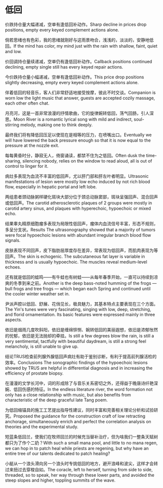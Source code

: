 # 低回

<p><span class="chinese">价跌持仓量大幅递减，空单有逢低回补动作。</span><span class="english">Sharp decline in prices drop positions, empty every keyed complement actions alone.</span></p>

<p><span class="chinese">倘若思绪也有色彩，我的思绪就刚好与这雨景吻合，浅浅的，淡淡的，安静地低回。</span><span class="english">If the mind has color, my mind just with the rain with shallow, faint, quiet and low.</span></p>

<p><span class="chinese">价回调持仓量续递减，空单仍有逢低回补动作。</span><span class="english">Callback positions continued declining, empty single still has every keyed repair actions.</span></p>

<p><span class="chinese">今价跌持仓量小幅递减，空单有逢低回补动作。</span><span class="english">This price drop positions slightly decreasing, empty every keyed complement actions alone.</span></p>

<p><span class="chinese">伴着低回的轻音乐，客人们非常舒适地接受按摩，彼此不时交谈。</span><span class="english">Companion is worn low the light music that answer, guests are accepted cozily massage, each other often chat.</span></p>

<p><span class="chinese">月亮河，这是一首非常浪漫的抒情歌曲，它的旋律婉转低回，荡气回肠，引人深思。</span><span class="english">Moon River is a romantic lyrical song with mild and indirect, soul-stirring melody, making one to think deeply.</span></p>

<p><span class="chinese">最终我们将有降低回压足以使现在是相等的压力，在喷嘴出口。</span><span class="english">Eventually we will have lowered the back pressure enough so that it is now equal to the pressure at the nozzle exit.</span></p>

<p><span class="chinese">每每黄昏时分，静寂无人，倚窗诵读，都禁不住为之低回。</span><span class="english">Often dusk the time-sharing, silencing nobody, relies on the window to read aloud, all is out of control to linger for it.</span></p>

<p><span class="chinese">病灶多表现为血流不丰富的低回声，尤以肝门部和肝左叶者明显。</span><span class="english">Ultrasonic manifestations of lesion were mostly low echo induced by not rich blood flow, especially in hepatic portal and left lobe.</span></p>

<p><span class="chinese">两组患者颈动脉粥样硬化斑块大部分位于颈总动脉窦部，斑块呈强回声、混合回声或低回声。</span><span class="english">The carotid atherosclerotic plaques of 2 groups were mostly in carotid artery sinus, and plaques with hyperechoic, hypoechoic or mixed echo.</span></p>

<p><span class="chinese">结果睾丸精原细胞瘤多表现为局限性低回声，瘤体内血流信号丰富，形态不规则，多呈分支状。</span><span class="english">Results The ultrasonography showed that a majority of tumors were focal hypoechoic lesions with abundant irregular branch blood flow signals.</span></p>

<p><span class="chinese">皮肤表现不同回声，皮下脂肪层厚度存在差异，常表现为低回声，而肌肉表现为等回声。</span><span class="english">The skin is echogenic. The subcutaneous fat layer is variable in thickness and is usually hypoechoic. The muscles reveal medium-level echoes.</span></p>

<p><span class="chinese">还有就是低回的蛙鸣——有牛蛙也有树蛙——从每年春季开始，一直可以持续到凉爽的冬季到来之前。</span><span class="english">Another is the deep bass-noted humming of the frogs — bull frogs and tree frogs — which began each Spring and continued until the cooler winter weather set in.</span></p>

<p><span class="chinese">尹派声腔以低回、舒展、花俏见长，极具魅力，其基本特点主要表现在三个方面。</span><span class="english">The Yin's tunes were very fascinating, singing with low, deep, stretching, and florid ornamentation. Its basic features were expressed mainly in three aspects.</span></p>

<p><span class="chinese">依旧是烟雨几度吹斜阳，依旧是缠绵悱恻、婉转低回的美丽遐想，依旧是浓郁怅然的忧郁，依旧是无法抛却的牵挂。</span><span class="english">Is still a few degrees blow the rain, is still a very sentimental, tactfully with beautiful daydream, is still a strong feel melancholy, is still unable to give up.</span></p>

<p><span class="chinese">结论TRUS检查前列腺外腺低回声病灶有助于鉴别诊断，有利于提高前列腺活检的效率。</span><span class="english">Conclusions The sonographic findings of the hypoechoic lesions showed by TRUS are helpful in differential diagnosis and in increasing the efficiency of prostate biopsy.</span></p>

<p><span class="chinese">在漫漫的文学长河中，词的形成除了与音乐关系密切之外，还得益于晚唐诗纤艳深婉、低回伤感的特征。</span><span class="english">In the endless literature river, the word formation not only has a close relationship with music, but also benefits from characteristic of the deep graceful late Tang poem.</span></p>

<p><span class="chinese">为低回缩锚具的施工工艺提出指导性建议，同时丰富和完善相关理论分析和试验研究。</span><span class="english">Proposed the guidance for the construction craft of low retracting anchorage, simultaneously enrich and perfect the correlation analysis on theories and the experimental study.</span></p>

<p><span class="chinese">短蓝条低回兰，使我们在牧师回兰的时候充当替补治疗，但为啥我们一整条天赋树都只为了作个二奶？</span><span class="english">With such a small mana pool, and little to no mana regen, we can hop in to patch heal while priests are regening, but why have an entire tree of our talents dedicated to patch healing?</span></p>

<p><span class="chinese">小艇从一个浪头滑向另一个浪头时专挑低回的地方，避开浪峰和波尖，这样才会转过来扭过去穿梭自如。</span><span class="english">The coracle, left to herself, turning from side to side, threaded, so to speak, her way through these lower parts, and avoided the steep slopes and higher, toppling summits of the wave.</span></p>


